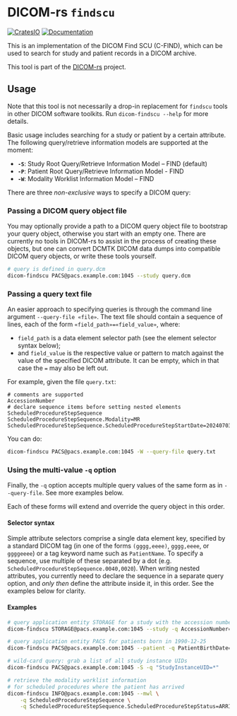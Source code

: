 # DICOM-rs `findscu`

[![CratesIO](https://img.shields.io/crates/v/dicom-findscu.svg)](https://crates.io/crates/dicom-findscu)
[![Documentation](https://docs.rs/dicom-findscu/badge.svg)](https://docs.rs/dicom-findscu)

This is an implementation of the DICOM Find SCU (C-FIND),
which can be used to search for study and patient records in a DICOM archive.

This tool is part of the [DICOM-rs](https://github.com/Enet4/dicom-rs) project.

## Usage

Note that this tool is not necessarily a drop-in replacement
for `findscu` tools in other DICOM software toolkits.
Run `dicom-findscu --help`  for more details.

Basic usage includes searching for a study or patient by a certain attribute.
The following query/retrieve information models are supported at the moment:

- **`-S`**: Study Root Query/Retrieve Information Model – FIND (default)
- **`-P`**: Patient Root Query/Retrieve Information Model - FIND
- **`-W`**: Modality Worklist Information Model – FIND

There are three _non-exclusive_ ways to specify a DICOM query:

### Passing a DICOM query object file

You may optionally provide a path to a DICOM query object file
to bootstrap your query object,
otherwise you start with an empty one.
There are currently no tools in DICOM-rs
to assist in the process of creating these objects,
but one can convert DCMTK DICOM data dumps
into compatible DICOM query objects,
or write these tools yourself.

```sh
# query is defined in query.dcm
dicom-findscu PACS@pacs.example.com:1045 --study query.dcm
```

### Passing a query text file

An easier approach to specifying queries is
through the command line argument `--query-file «file»`.
The text file should contain a sequence of lines,
each of the form `«field_path»=«field_value»`, where:

- `field_path` is a data element selector path
  (see the element selector syntax below);
- and `field_value` is the respective value or pattern to match
  against the value of the specified DICOM attribute.
  It can be empty, which in that case the `=` may also be left out.

For example, given the file `query.txt`:

```none
# comments are supported
AccessionNumber
# declare sequence items before setting nested elements
ScheduledProcedureStepSequence
ScheduledProcedureStepSequence.Modality=MR
ScheduledProcedureStepSequence.ScheduledProcedureStepStartDate=20240703
```

You can do:

```sh
dicom-findscu PACS@pacs.example.com:1045 -W --query-file query.txt
```

### Using the multi-value `-q` option

Finally, the `-q` option accepts multiple query values
of the same form as in `--query-file`.
See more examples below.

Each of these forms will extend and override the query object in this order.

#### Selector syntax

Simple attribute selectors comprise a single data element key,
specified by a standard DICOM tag
(in one of the forms `(gggg,eeee)`, `gggg,eeee`, or `ggggeeee`)
or a tag keyword name such as `PatientName`.
To specify a sequence, use multiple of these separated by a dot
(e.g. `ScheduledProcedureStepSequence.0040,0020`).
When writing nested attributes,
you currently need to declare the sequence in a separate query option,
and _only then_ define the attribute inside it, in this order.
See the examples below for clarity.

#### Examples

```sh
# query application entity STORAGE for a study with the accession number A123
dicom-findscu STORAGE@pacs.example.com:1045 --study -q AccessionNumber=A123

# query application entity PACS for patients born in 1990-12-25
dicom-findscu PACS@pacs.example.com:1045 --patient -q PatientBirthDate=19901225

# wild-card query: grab a list of all study instance UIDs
dicom-findscu PACS@pacs.example.com:1045 -S -q "StudyInstanceUID=*"

# retrieve the modality worklist information
# for scheduled procedures where the patient has arrived
dicom-findscu INFO@pacs.example.com:1045 --mwl \
    -q ScheduledProcedureStepSequence \
    -q ScheduledProcedureStepSequence.ScheduledProcedureStepStatus=ARRIVED
```
